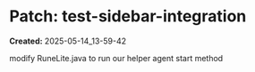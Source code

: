 # Patch: test-sidebar-integration

**Created:** 2025-05-14_13-59-42

modify RuneLite.java to run our helper agent start method

